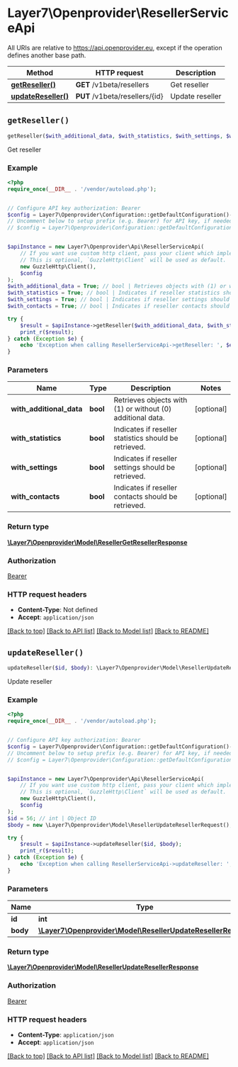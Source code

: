 # Layer7\Openprovider\ResellerServiceApi

All URIs are relative to https://api.openprovider.eu, except if the operation defines another base path.

| Method | HTTP request | Description |
| ------------- | ------------- | ------------- |
| [**getReseller()**](ResellerServiceApi.md#getReseller) | **GET** /v1beta/resellers | Get reseller |
| [**updateReseller()**](ResellerServiceApi.md#updateReseller) | **PUT** /v1beta/resellers/{id} | Update reseller |


## `getReseller()`

```php
getReseller($with_additional_data, $with_statistics, $with_settings, $with_contacts): \Layer7\Openprovider\Model\ResellerGetResellerResponse
```

Get reseller

### Example

```php
<?php
require_once(__DIR__ . '/vendor/autoload.php');


// Configure API key authorization: Bearer
$config = Layer7\Openprovider\Configuration::getDefaultConfiguration()->setApiKey('Authorization', 'YOUR_API_KEY');
// Uncomment below to setup prefix (e.g. Bearer) for API key, if needed
// $config = Layer7\Openprovider\Configuration::getDefaultConfiguration()->setApiKeyPrefix('Authorization', 'Bearer');


$apiInstance = new Layer7\Openprovider\Api\ResellerServiceApi(
    // If you want use custom http client, pass your client which implements `GuzzleHttp\ClientInterface`.
    // This is optional, `GuzzleHttp\Client` will be used as default.
    new GuzzleHttp\Client(),
    $config
);
$with_additional_data = True; // bool | Retrieves objects with (1) or without (0) additional data.
$with_statistics = True; // bool | Indicates if reseller statistics should be retrieved.
$with_settings = True; // bool | Indicates if reseller settings should be retrieved.
$with_contacts = True; // bool | Indicates if reseller contacts should be retrieved.

try {
    $result = $apiInstance->getReseller($with_additional_data, $with_statistics, $with_settings, $with_contacts);
    print_r($result);
} catch (Exception $e) {
    echo 'Exception when calling ResellerServiceApi->getReseller: ', $e->getMessage(), PHP_EOL;
}
```

### Parameters

| Name | Type | Description  | Notes |
| ------------- | ------------- | ------------- | ------------- |
| **with_additional_data** | **bool**| Retrieves objects with (1) or without (0) additional data. | [optional] |
| **with_statistics** | **bool**| Indicates if reseller statistics should be retrieved. | [optional] |
| **with_settings** | **bool**| Indicates if reseller settings should be retrieved. | [optional] |
| **with_contacts** | **bool**| Indicates if reseller contacts should be retrieved. | [optional] |

### Return type

[**\Layer7\Openprovider\Model\ResellerGetResellerResponse**](../Model/ResellerGetResellerResponse.md)

### Authorization

[Bearer](../../README.md#Bearer)

### HTTP request headers

- **Content-Type**: Not defined
- **Accept**: `application/json`

[[Back to top]](#) [[Back to API list]](../../README.md#endpoints)
[[Back to Model list]](../../README.md#models)
[[Back to README]](../../README.md)

## `updateReseller()`

```php
updateReseller($id, $body): \Layer7\Openprovider\Model\ResellerUpdateResellerResponse
```

Update reseller

### Example

```php
<?php
require_once(__DIR__ . '/vendor/autoload.php');


// Configure API key authorization: Bearer
$config = Layer7\Openprovider\Configuration::getDefaultConfiguration()->setApiKey('Authorization', 'YOUR_API_KEY');
// Uncomment below to setup prefix (e.g. Bearer) for API key, if needed
// $config = Layer7\Openprovider\Configuration::getDefaultConfiguration()->setApiKeyPrefix('Authorization', 'Bearer');


$apiInstance = new Layer7\Openprovider\Api\ResellerServiceApi(
    // If you want use custom http client, pass your client which implements `GuzzleHttp\ClientInterface`.
    // This is optional, `GuzzleHttp\Client` will be used as default.
    new GuzzleHttp\Client(),
    $config
);
$id = 56; // int | Object ID
$body = new \Layer7\Openprovider\Model\ResellerUpdateResellerRequest(); // \Layer7\Openprovider\Model\ResellerUpdateResellerRequest

try {
    $result = $apiInstance->updateReseller($id, $body);
    print_r($result);
} catch (Exception $e) {
    echo 'Exception when calling ResellerServiceApi->updateReseller: ', $e->getMessage(), PHP_EOL;
}
```

### Parameters

| Name | Type | Description  | Notes |
| ------------- | ------------- | ------------- | ------------- |
| **id** | **int**| Object ID | |
| **body** | [**\Layer7\Openprovider\Model\ResellerUpdateResellerRequest**](../Model/ResellerUpdateResellerRequest.md)|  | |

### Return type

[**\Layer7\Openprovider\Model\ResellerUpdateResellerResponse**](../Model/ResellerUpdateResellerResponse.md)

### Authorization

[Bearer](../../README.md#Bearer)

### HTTP request headers

- **Content-Type**: `application/json`
- **Accept**: `application/json`

[[Back to top]](#) [[Back to API list]](../../README.md#endpoints)
[[Back to Model list]](../../README.md#models)
[[Back to README]](../../README.md)
